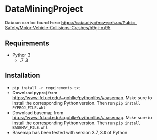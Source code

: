 # DataMiningProject

Dataset can be found here: https://data.cityofnewyork.us/Public-Safety/Motor-Vehicle-Collisions-Crashes/h9gi-nx95
## Requirements
- Python 3
  - .7 .8
## Installation
- `pip install -r requirements.txt`
- Download pyproj from https://www.lfd.uci.edu/~gohlke/pythonlibs/#basemap.
  Make sure to install the corresponding Python version.
  Then run `pip install PYPROJ_FILE.whl`
- Download basemap from https://www.lfd.uci.edu/~gohlke/pythonlibs/#basemap.
  Make sure to install the corresponding Python version.
  Then run `pip install BASEMAP_FILE.whl`
- Basemap has been tested with version 3.7, 3.8 of Python
